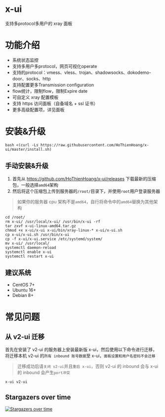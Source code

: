# x-ui
支持多protocol多用户的 xray 面板

# 功能介绍
- 系统状态监控
- 支持多用户多protocol，网页可视化operate
- 支持的protocol：vmess、vless、trojan、shadowsocks、dokodemo-door、socks、http
- 支持配置更多Transmission configuration
- flow统计，限制flow，限制Expire date
- 可自定义 xray 配置模板
- 支持 https 访问面板（自备域名 + ssl 证书）
- 更多高级配置项，详见面板

# 安装&升级
```
bash <(curl -Ls https://raw.githubusercontent.com/HoThienHoang/x-ui/master/install.sh)
```

## 手动安装&升级
1. 首先从 https://github.com/HoThienHoang/x-ui/releases 下载最新的压缩包，一般选择`amd64`架构
2. 然后将这个压缩包上传到服务器的`/root/`目录下，并使用`root`用户登录服务器

> 如果你的服务器 cpu 架构不是`amd64`，自行将命令中的`amd64`替换为其他架构

```
cd /root/
rm x-ui/ /usr/local/x-ui/ /usr/bin/x-ui -rf
tar zxvf x-ui-linux-amd64.tar.gz
chmod +x x-ui/x-ui x-ui/bin/xray-linux-* x-ui/x-ui.sh
cp x-ui/x-ui.sh /usr/bin/x-ui
cp -f x-ui/x-ui.service /etc/systemd/system/
mv x-ui/ /usr/local/
systemctl daemon-reload
systemctl enable x-ui
systemctl restart x-ui
```

## 建议系统
- CentOS 7+
- Ubuntu 16+
- Debian 8+

# 常见问题

## 从 v2-ui 迁移
首先在安装了 v2-ui 的服务器上安装最新版 x-ui，然后使用以下命令进行迁移，将迁移本机 v2-ui 的`所有 inbound 账号数据`至 x-ui，`面板设置和用户名密码不会迁移`
> 迁移成功后请`关闭 v2-ui`并且`重启 x-ui`，否则 v2-ui 的 inbound 会与 x-ui 的 inbound 会产生`port冲突`
```
x-ui v2-ui
```

## Stargazers over time

[![Stargazers over time](https://starchart.cc/HoThienHoang/x-ui.svg)](https://starchart.cc/HoThienHoang/x-ui)
